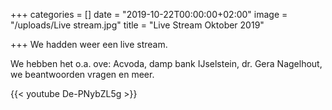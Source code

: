 +++
categories = []
date = "2019-10-22T00:00:00+02:00"
image = "/uploads/Live stream.jpg"
title = "Live Stream Oktober 2019"

+++
We hadden weer een live stream.

We hebben het o.a. ove:  Acvoda, damp bank IJselstein, dr. Gera Nagelhout, we beantwoorden vragen en meer.

{{< youtube De-PNybZL5g >}}